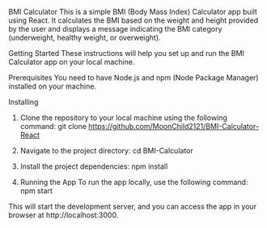 BMI Calculator
This is a simple BMI (Body Mass Index) Calculator app built using React. It calculates the BMI based on the weight and height provided by the user and displays a message indicating the BMI category (underweight, healthy weight, or overweight).

Getting Started
These instructions will help you set up and run the BMI Calculator app on your local machine.

Prerequisites
You need to have Node.js and npm (Node Package Manager) installed on your machine.

Installing
1. Clone the repository to your local machine using the following command:
git clone https://github.com/MoonChild2121/BMI-Calculator-React

2. Navigate to the project directory:
cd BMI-Calculator

3. Install the project dependencies:
npm install
4. Running the App
To run the app locally, use the following command:
npm start

This will start the development server, and you can access the app in your browser at http://localhost:3000.
